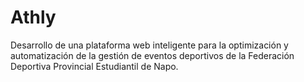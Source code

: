 # Athly
Desarrollo de una plataforma web inteligente para la optimización y automatización de la gestión de eventos deportivos de la Federación Deportiva Provincial Estudiantil de Napo.
